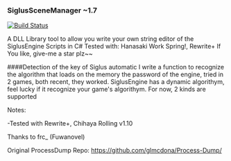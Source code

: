 ### SiglusSceneManager ~1.7
[![Build Status](https://travis-ci.org/ForumHulp/pageaddon.svg?branch=master)](http://vnx.uvnworks.com)

A DLL Library tool to allow you write your own string editor of the SiglusEngine Scripts in C#
Tested with: Hanasaki Work Spring!, Rewrite+
If You like, give-me a star plz~~


####Detection of the key of Siglus automatic
I write a function to recognize the algorithm that loads on the memory the password of the engine, tried in 2 games, both recent, they worked. 
SiglusEngine has a dynamic algorithym, feel lucky if it recognize your game's algorithym. For now, 2 kinds are supported

Notes:

-Tested with Rewrite+, Chihaya Rolling v1.10


Thanks to frc_ (Fuwanovel)

Original ProcessDump Repo: https://github.com/glmcdona/Process-Dump/
